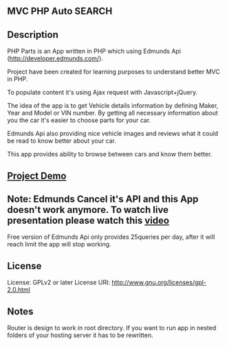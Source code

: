 ## MVC PHP Auto SEARCH

## Description

PHP Parts is an App written in PHP which using Edmunds Api (http://developer.edmunds.com/).

Project have been created for learning purposes to understand better MVC in PHP.  

To populate content it's using Ajax request with Javascript+jQuery.

The idea of the app is to get Vehicle details information by defining Maker, Year and Model or VIN number. By getting all necessary information about you the car it's easier to choose parts for your car. 

Edmunds Api also providing nice vehicle images and reviews what it could be read to know better about your car. 

This app provides ability to browse between cars and know them better.  

## [Project Demo](http://linkyourparts.com/) 
## Note: Edmunds Cancel it's API and this App doesn't work anymore. To watch live presentation please watch this [video](https://youtu.be/53WwQycQPrA)
Free version of Edmunds Api only provides 25queries per day, after it will reach limit the app will stop working. 

## License
License: GPLv2 or later
License URI: http://www.gnu.org/licenses/gpl-2.0.html

## Notes

Router is design to work in root directory. If you want to run app in nested folders of your hosting server it has to be rewritten.  
